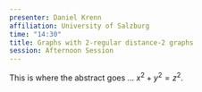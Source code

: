 ```yaml
---
presenter: Daniel Krenn
affiliation: University of Salzburg
time: "14:30"
title: Graphs with 2-regular distance-2 graphs
session: Afternoon Session
---
```


This is where the abstract goes ... $x^2 + y^2 = z^2$.